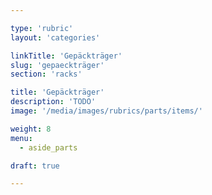 ```yaml
---

type: 'rubric'
layout: 'categories'

linkTitle: 'Gepäckträger'
slug: 'gepaeckträger'
section: 'racks'

title: 'Gepäckträger' 
description: 'TODO'
image: '/media/images/rubrics/parts/items/'

weight: 8
menu:
  - aside_parts

draft: true

---
```

